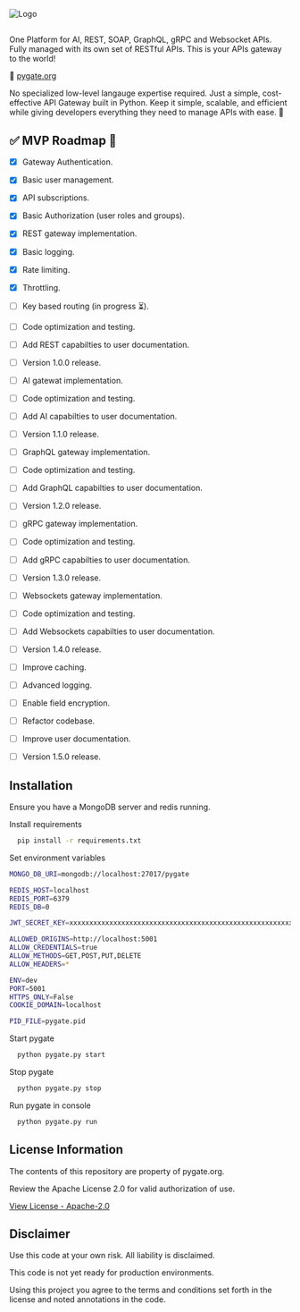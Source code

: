 
![Logo](https://i.ibb.co/Y5T8g9y/pygate-logo-white.png)

##

One Platform for AI, REST, SOAP, GraphQL, gRPC and Websocket APIs. Fully managed with its own set of RESTful APIs. This is your APIs gateway to the world!

🔗 [pygate.org](https://pygate.org)

No specialized low-level langauge expertise required. Just a simple, cost-effective API Gateway built in Python. Keep it simple, scalable, and efficient while giving developers everything they need to manage APIs with ease. 🐍

## ✅ MVP Roadmap 🚀
- [x]  Gateway Authentication.
- [x]  Basic user management.
- [x]  API subscriptions.
- [x]  Basic Authorization (user roles and groups).
- [x]  REST gateway implementation.
- [x]  Basic logging.
- [x]  Rate limiting.
- [x]  Throttling.
- [ ]  Key based routing (in progress ⏳).
- [ ]  Code optimization and testing.
- [ ]  Add REST capabilties to user documentation.
- [ ]  Version 1.0.0 release.
- [ ]  AI gatewat implementation.
- [ ]  Code optimization and testing.
- [ ]  Add AI capabilties to user documentation.
- [ ]  Version 1.1.0 release.
- [ ]  GraphQL gateway implementation.
- [ ]  Code optimization and testing.
- [ ]  Add GraphQL capabilties to user documentation.
- [ ]  Version 1.2.0 release.
- [ ]  gRPC gateway implementation.
- [ ]  Code optimization and testing.
- [ ]  Add gRPC capabilties to user documentation.
- [ ]  Version 1.3.0 release.
- [ ]  Websockets gateway implementation.
- [ ]  Code optimization and testing.
- [ ]  Add Websockets capabilties to user documentation.
- [ ]  Version 1.4.0 release.
- [ ]  Improve caching.
- [ ]  Advanced logging.
- [ ]  Enable field encryption.
- [ ]  Refactor codebase.
- [ ]  Improve user documentation.
- [ ]  Version 1.5.0 release.



## Installation

Ensure you have a MongoDB server and redis running.

Install requirements

```bash
  pip install -r requirements.txt
```

Set environment variables
```bash
MONGO_DB_URI=mongodb://localhost:27017/pygate

REDIS_HOST=localhost
REDIS_PORT=6379
REDIS_DB=0

JWT_SECRET_KEY=xxxxxxxxxxxxxxxxxxxxxxxxxxxxxxxxxxxxxxxxxxxxxxxxxxxxxxxxxxxxxxxx

ALLOWED_ORIGINS=http://localhost:5001
ALLOW_CREDENTIALS=true
ALLOW_METHODS=GET,POST,PUT,DELETE
ALLOW_HEADERS=*

ENV=dev
PORT=5001
HTTPS_ONLY=False
COOKIE_DOMAIN=localhost

PID_FILE=pygate.pid
```

Start pygate
    
```bash
  python pygate.py start
```

Stop pygate
    
```bash
  python pygate.py stop
```

Run pygate in console
    
```bash
  python pygate.py run
```



## License Information

The contents of this repository are property of pygate.org.

Review the Apache License 2.0 for valid authorization of use.

[View License - Apache-2.0](https://www.apache.org/licenses/LICENSE-2.0)



## Disclaimer

Use this code at your own risk. All liability is disclaimed.

This code is not yet ready for production environments.

Using this project you agree to the terms and conditions set forth in the license and noted annotations in the code.
